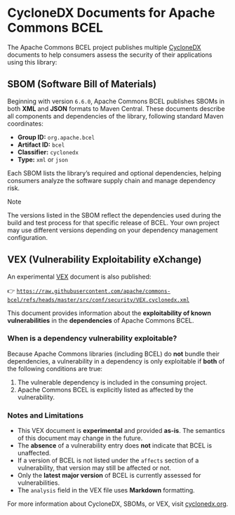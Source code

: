 <!--
  ~ Licensed to the Apache Software Foundation (ASF) under one or more
  ~ contributor license agreements.  See the NOTICE file distributed with
  ~ this work for additional information regarding copyright ownership.
  ~ The ASF licenses this file to you under the Apache License, Version 2.0
  ~ (the "License"); you may not use this file except in compliance with
  ~ the License.  You may obtain a copy of the License at
  ~
  ~      https://www.apache.org/licenses/LICENSE-2.0
  ~
  ~ Unless required by applicable law or agreed to in writing, software
  ~ distributed under the License is distributed on an "AS IS" BASIS,
  ~ WITHOUT WARRANTIES OR CONDITIONS OF ANY KIND, either express or implied.
  ~ See the License for the specific language governing permissions and
  ~ limitations under the License.
  -->

# CycloneDX Documents for Apache Commons BCEL

The Apache Commons BCEL project publishes multiple [CycloneDX](https://cyclonedx.org/) documents to help consumers assess the security of their applications using this library:

## SBOM (Software Bill of Materials)

Beginning with version `6.6.0`, Apache Commons BCEL publishes SBOMs in both **XML** and **JSON** formats to Maven Central. These documents describe all components and dependencies of the library, following standard Maven coordinates:

* **Group ID:** `org.apache.bcel`
* **Artifact ID:** `bcel`
* **Classifier:** `cyclonedx`
* **Type:** `xml` or `json`

Each SBOM lists the library’s required and optional dependencies, helping consumers analyze the software supply chain and manage dependency risk.

> [!NOTE]
> The versions listed in the SBOM reflect the dependencies used during the build and test process for that specific release of BCEL.
> Your own project may use different versions depending on your dependency management configuration.

## VEX (Vulnerability Exploitability eXchange)

An experimental [VEX](https://cyclonedx.org/capabilities/vex/) document is also published:

👉 [`https://raw.githubusercontent.com/apache/commons-bcel/refs/heads/master/src/conf/security/VEX.cyclonedx.xml`](VEX.cyclonedx.xml)

This document provides information about the **exploitability of known vulnerabilities** in the **dependencies** of Apache Commons BCEL.

### When is a dependency vulnerability exploitable?

Because Apache Commons libraries (including BCEL) do **not** bundle their dependencies, a vulnerability in a dependency is only exploitable if **both** of the following conditions are true:

1. The vulnerable dependency is included in the consuming project.
2. Apache Commons BCEL is explicitly listed as affected by the vulnerability.

### Notes and Limitations

* This VEX document is **experimental** and provided **as-is**.
  The semantics of this document may change in the future.
* The **absence** of a vulnerability entry does **not** indicate that BCEL is unaffected.
* If a version of BCEL is not listed under the `affects` section of a vulnerability, that version may still be affected or not.
* Only the **latest major version** of BCEL is currently assessed for vulnerabilities.
* The `analysis` field in the VEX file uses **Markdown** formatting.

For more information about CycloneDX, SBOMs, or VEX, visit [cyclonedx.org](https://cyclonedx.org/).
